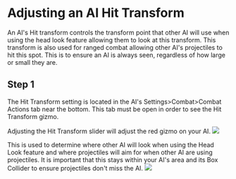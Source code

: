 # Adjusting an AI Hit Transform
An AI's Hit transform controls the transform point that other AI will use when using the head look feature allowing them to look at this transform. This transform is also used for ranged combat allowing other AI's projectiles to hit this spot. This is to ensure an AI is always seen, regardless of how large or small they are.

## Step 1
The Hit Transform setting is located in the AI's Settings>Combat>Combat Actions tab near the bottom. This tab must be open in order to see the Hit Transform gizmo.

Adjusting the Hit Transform slider will adjust the red gizmo on your AI.
![](https://i.imgur.com/2FgrIdz.gif)

This is used to determine where other AI will look when using the Head Look feature and where projectiles will aim for when other AI are using projectiles. It is important that this stays within your AI's area and its Box Collider to ensure projectiles don't miss the AI.
![](https://i.imgur.com/QKqIcXY.gif)
